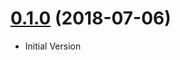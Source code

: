 <a name="0.1.0"></a>

# [0.1.0](https://github.com/Shinigami92/node-pg-query-builder/compare/v0.1.0...v0.1.0) (2018-07-06)

-   Initial Version

